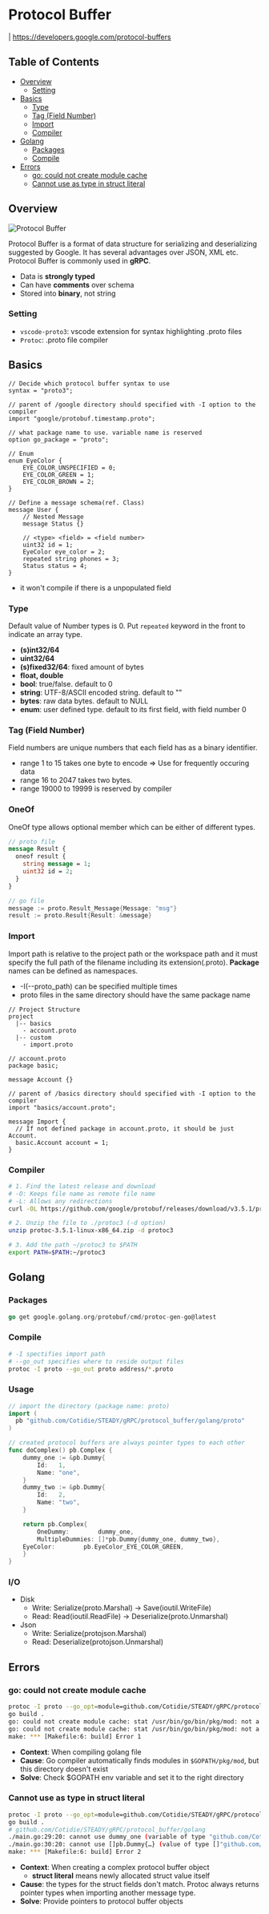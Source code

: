# Protocol Buffer
| https://developers.google.com/protocol-buffers

## Table of Contents
- [Overview](#overview)
  - [Setting](#setting)
- [Basics](#basics)
  - [Type](#type)
  - [Tag (Field Number)](#tag-field-number)
  - [Import](#import)
  - [Compiler](#compiler)
- [Golang](#golang)
  - [Packages](#packages)
  - [Compile](#compile)
- [Errors](#errors)
  - [go: could not create module cache](#go-could-not-create-module-cache)
  - [Cannot use <type> as type <type2> in struct literal](#cannot-use-type-as-type-type2-in-struct-literal)

## Overview
![Protocol Buffer](https://i.imgur.com/bBXCEpw.png)

Protocol Buffer is a format of data structure for serializing and deserializing suggested by Google. It has several advantages over JSON, XML etc. Protocol Buffer is commonly used in **gRPC**.
- Data is **strongly typed**
- Can have **comments** over schema
- Stored into **binary**, not string

### Setting
* ```vscode-proto3```: vscode extension for syntax highlighting .proto files
* ```Protoc```: .proto file compiler

## Basics
```proto3
// Decide which protocol buffer syntax to use
syntax = "proto3";

// parent of /google directory should specified with -I option to the compiler
import "google/protobuf.timestamp.proto";

// what package name to use. variable name is reserved
option go_package = "proto";

// Enum
enum EyeColor {
    EYE_COLOR_UNSPECIFIED = 0;
    EYE_COLOR_GREEN = 1;
    EYE_COLOR_BROWN = 2;
}

// Define a message schema(ref. Class)
message User {
    // Nested Message
    message Status {}

    // <type> <field> = <field number>
    uint32 id = 1;
    EyeColor eye_color = 2;
    repeated string phones = 3;
    Status status = 4;
}
```
- it won't compile if there is a unpopulated field
  
### Type
Default value of Number types is 0. Put ```repeated``` keyword in the front to indicate an array type.
- **(s)int32/64**
- **uint32/64**
- **(s)fixed32/64**: fixed amount of bytes
- **float, double**
- **bool**: true/false. default to 0
- **string**: UTF-8/ASCII encoded string. default to ""
- **bytes**: raw data bytes. default to NULL
- **enum**: user defined type. default to its first field, with field number 0

### Tag (Field Number)
Field numbers are unique numbers that each field has as a binary identifier.
- range 1 to 15 takes one byte to encode
    => Use for frequently occuring data
- range 16 to 2047 takes two bytes.
- range 19000 to 19999 is reserved by compiler

### OneOf
OneOf type allows optional member which can be either of different types.
```proto
// proto file
message Result {
  oneof result {
    string message = 1;
    uint32 id = 2;
  }
}
```
```go
// go file
message := proto.Result_Message{Message: "msg"}
result := proto.Result{Result: &message}
```

### Import
Import path is relative to the project path or the workspace path and it must specify the full path of the filename including its extension(.proto). **Package** names can be defined as namespaces. 
- -I(--proto_path) can be specified multiple times
- proto files in the same directory should have the same package name
```proto3
// Project Structure
project
  |-- basics
    - account.proto
  |-- custom
    - import.proto

// account.proto
package basic;

message Account {}

// parent of /basics directory should specified with -I option to the compiler
import "basics/account.proto";

message Import {
  // If not defined package in account.proto, it should be just Account.
  basic.Account account = 1;
}
```

### Compiler
```bash
# 1. Find the latest release and download
# -O: Keeps file name as remote file name
# -L: Allows any redirections
curl -OL https://github.com/google/protobuf/releases/download/v3.5.1/protoc-3.5.1-linux-x86_64.zip

# 2. Unzip the file to ./protoc3 (-d option)
unzip protoc-3.5.1-linux-x86_64.zip -d protoc3

# 3. Add the path ~/protoc3 to $PATH
export PATH=$PATH:~/protoc3
```

## Golang
### Packages
```go
go get google.golang.org/protobuf/cmd/protoc-gen-go@latest
```

### Compile
```bash
# -I spectifies import path
# --go_out specifies where to reside output files
protoc -I proto --go_out proto address/*.proto
```

### Usage
```go
// import the directory (package name: proto)
import (
  pb "github.com/Cotidie/STEADY/gRPC/protocol_buffer/golang/proto"
)

// created protocol buffers are always pointer types to each other
func doComplex() pb.Complex {
	dummy_one := &pb.Dummy{
		Id:   1,
		Name: "one",
	}
	dummy_two := &pb.Dummy{
		Id:   2,
		Name: "two",
	}

	return pb.Complex{
		OneDummy:        dummy_one,
		MultipleDummies: []*pb.Dummy{dummy_one, dummy_two},
    EyeColor:        pb.EyeColor_EYE_COLOR_GREEN,
	}
}
```

### I/O
- Disk
  - Write: Serialize(proto.Marshal) -> Save(ioutil.WriteFile)
  - Read: Read(ioutil.ReadFile) -> Deserialize(proto.Unmarshal)
- Json
  - Write: Serialize(protojson.Marshal)
  - Read: Deserialize(protojson.Unmarshal)


## Errors
### go: could not create module cache
```bash
protoc -I proto --go_opt=module=github.com/Cotidie/STEADY/gRPC/protocol_buffer/golang --go_out=. proto/*.proto
go build .
go: could not create module cache: stat /usr/bin/go/bin/pkg/mod: not a directory
go: could not create module cache: stat /usr/bin/go/bin/pkg/mod: not a directory
make: *** [Makefile:6: build] Error 1
```
- **Context**: When compiling golang file
- **Cause**: Go compiler automatically finds modules in ```$GOPATH/pkg/mod```, but this directory doesn't exist
- **Solve**: Check $GOPATH env variable and set it to the right directory

### Cannot use <type> as type <type2> in struct literal
```bash
protoc -I proto --go_opt=module=github.com/Cotidie/STEADY/gRPC/protocol_buffer/golang --go_out=. proto/*.proto
go build .
# github.com/Cotidie/STEADY/gRPC/protocol_buffer/golang
./main.go:29:20: cannot use dummy_one (variable of type "github.com/Cotidie/STEADY/gRPC/protocol_buffer/golang/proto".Dummy) as type *"github.com/Cotidie/STEADY/gRPC/protocol_buffer/golang/proto".Dummy in struct literal
./main.go:30:20: cannot use []pb.Dummy{…} (value of type []"github.com/Cotidie/STEADY/gRPC/protocol_buffer/golang/proto".Dummy) as type []*"github.com/Cotidie/STEADY/gRPC/protocol_buffer/golang/proto".Dummy in struct literal
make: *** [Makefile:6: build] Error 2
```
- **Context**: When creating a complex protocol buffer object
  - **struct literal** means newly allocated struct value itself
- **Cause**: the types for the struct fields don't match. Protoc always returns pointer types when importing another message type.
- **Solve**: Provide pointers to protocol buffer objects